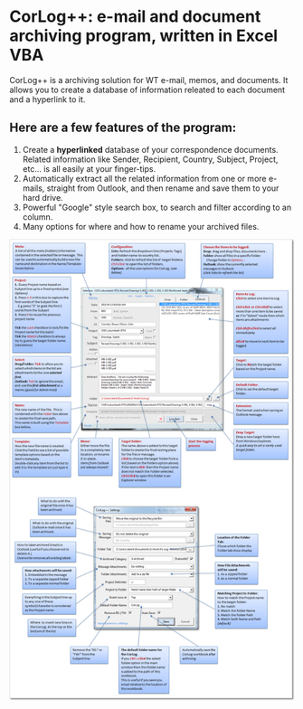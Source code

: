 # CorLog++: e-mail and document archiving program, written in Excel VBA

CorLog++ is a archiving solution for WT e-mail, memos, and documents.  It allows you to create a database of information releated to each document and a hyperlink to it.

## Here are a few features of the program:

1. Create a **hyperlinked** database of your correspondence documents.  Related information like Sender, Recipient, Country, Subject, Project, etc... is all easily at your finger-tips.
2. Automatically extract all the related information from one or more e-mails, straight from Outlook, and then rename and save them to your hard drive.
3. Powerful "Google" style search box, to search and filter according to an column.
4. Many options for where and how to rename your archived files.

![Help](https://github.com/MrBertie/corlog/blob/master/help.png)
